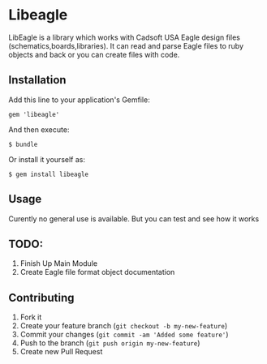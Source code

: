# Libeagle

LibEagle is a library which works with Cadsoft USA Eagle design files (schematics,boards,libraries). It can read and parse Eagle files to ruby objects and back or you can create files with code.

## Installation

Add this line to your application's Gemfile:

    gem 'libeagle'

And then execute:

    $ bundle

Or install it yourself as:

    $ gem install libeagle

## Usage

Curently no general use is available. But you can test and see how it works


## TODO:
1. Finish Up Main Module
2. Create Eagle file format object documentation

## Contributing

1. Fork it
2. Create your feature branch (`git checkout -b my-new-feature`)
3. Commit your changes (`git commit -am 'Added some feature'`)
4. Push to the branch (`git push origin my-new-feature`)
5. Create new Pull Request
